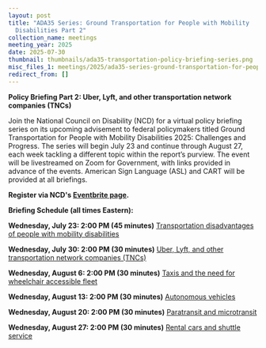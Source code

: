 ```yaml
---
layout: post
title: "ADA35 Series: Ground Transportation for People with Mobility
  Disabilities Part 2"
collection_name: meetings
meeting_year: 2025
date: 2025-07-30
thumbnail: thumbnails/ada35-transportation-policy-briefing-series.png
misc_files_1: meetings/2025/ada35-series-ground-transportation-for-people-with-mobility-disabilities-part-2/ncd-20250730-policy-briefing-2-transportation.pptx
redirect_from: []
---
```

**Policy Briefing Part 2: Uber, Lyft, and other transportation network companies (TNCs)**

Join the National Council on Disability (NCD) for a virtual policy briefing series on its upcoming advisement to federal policymakers titled Ground Transportation for People with Mobility Disabilities 2025: Challenges and Progress. The series will begin July 23 and continue through August 27, each week tackling a different topic within the report’s purview. The event will be livestreamed on Zoom for Government, with links provided in advance of the events. American Sign Language (ASL) and CART will be provided at all briefings.

**Register via NCD's [Eventbrite page](<>).**

**Briefing Schedule (all times Eastern):**

**Wednesday, July 23: 2:00 PM (45 minutes)**
[Transportation disadvantages of people with mobility disabilities](https://www.ncd.gov/meeting/2025-07-23-ada35-series-ground-transportation-for-people-with-mobility-disabilities-part-1/)

[](<>)
**Wednesday, July 30: 2:00 PM (30 minutes)**
[Uber, Lyft, and other transportation network companies (TNCs)](https://www.ncd.gov/meeting/2025-07-30-ada35-series-ground-transportation-for-people-with-mobility-disabilities-part-2/)

[](<>)
**Wednesday, August 6: 2:00 PM (30 minutes)**
[Taxis and the need for wheelchair accessible fleet](https://www.ncd.gov/meeting/2025-08-06-ada35-series-ground-transportation-for-people-with-mobility-disabilities-part-3/)

[](<>)
**Wednesday, August 13: 2:00 PM (30 minutes)**
[Autonomous vehicles](https://www.ncd.gov/meeting/2025-08-13-ada35-series-ground-transportation-for-people-with-mobility-disabilities-part-4/)

[](<>)
**Wednesday, August 20: 2:00 PM (30 minutes)**
 [Paratransit and microtransit](https://www.ncd.gov/meeting/2025-08-13-ada35-series-ground-transportation-for-people-with-mobility-disabilities-part-5/)

[](<>)
**Wednesday, August 27: 2:00 PM (30 minutes)**
[Rental cars and shuttle service](https://www.ncd.gov/meeting/2025-08-27-ada35-series-ground-transportation-for-people-with-mobility-disabilities-part-6/)
